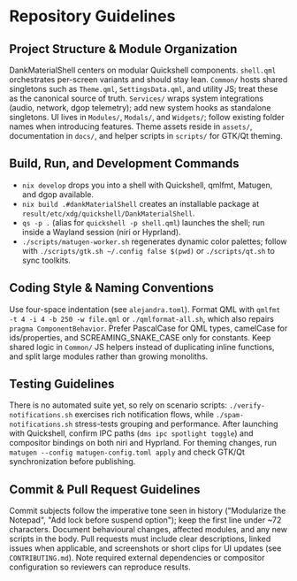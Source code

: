 # Repository Guidelines

## Project Structure & Module Organization
DankMaterialShell centers on modular Quickshell components. `shell.qml` orchestrates per-screen variants and should stay lean. `Common/` hosts shared singletons such as `Theme.qml`, `SettingsData.qml`, and utility JS; treat these as the canonical source of truth. `Services/` wraps system integrations (audio, network, dgop telemetry); add new system hooks as standalone singletons. UI lives in `Modules/`, `Modals/`, and `Widgets/`; follow existing folder names when introducing features. Theme assets reside in `assets/`, documentation in `docs/`, and helper scripts in `scripts/` for GTK/Qt theming.

## Build, Run, and Development Commands
- `nix develop` drops you into a shell with Quickshell, qmlfmt, Matugen, and dgop available.
- `nix build .#dankMaterialShell` creates an installable package at `result/etc/xdg/quickshell/DankMaterialShell`.
- `qs -p .` (alias for `quickshell -p shell.qml`) launches the shell; run inside a Wayland session (niri or Hyprland).
- `./scripts/matugen-worker.sh` regenerates dynamic color palettes; follow with `./scripts/gtk.sh ~/.config false $(pwd)` or `./scripts/qt.sh` to sync toolkits.

## Coding Style & Naming Conventions
Use four-space indentation (see `alejandra.toml`). Format QML with `qmlfmt -t 4 -i 4 -b 250 -w file.qml` or `./qmlformat-all.sh`, which also repairs `pragma ComponentBehavior`. Prefer PascalCase for QML types, camelCase for ids/properties, and SCREAMING_SNAKE_CASE only for constants. Keep shared logic in `Common/` JS helpers instead of duplicating inline functions, and split large modules rather than growing monoliths.

## Testing Guidelines
There is no automated suite yet, so rely on scenario scripts: `./verify-notifications.sh` exercises rich notification flows, while `./spam-notifications.sh` stress-tests grouping and performance. After launching with Quickshell, confirm IPC paths (`dms ipc spotlight toggle`) and compositor bindings on both niri and Hyprland. For theming changes, run `matugen --config matugen-config.toml apply` and check GTK/Qt synchronization before publishing.

## Commit & Pull Request Guidelines
Commit subjects follow the imperative tone seen in history ("Modularize the Notepad", "Add lock before suspend option"); keep the first line under ~72 characters. Document behavioural changes, affected modules, and any new scripts in the body. Pull requests must include clear descriptions, linked issues when applicable, and screenshots or short clips for UI updates (see `CONTRIBUTING.md`). Note required external dependencies or compositor configuration so reviewers can reproduce results.
